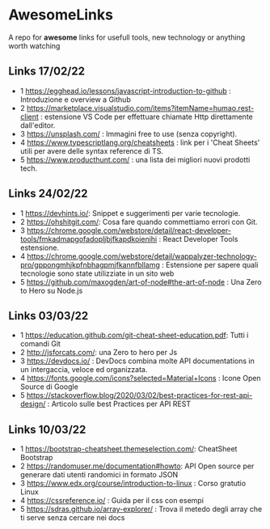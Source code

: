 # AwesomeLinks
A repo for **awesome** links for usefull tools, new technology or anything worth watching 

## Links 17/02/22

* 1 https://egghead.io/lessons/javascript-introduction-to-github : Introduzione e overview a Github
* 2 https://marketplace.visualstudio.com/items?itemName=humao.rest-client : estensione VS Code per effettuare chiamate Http direttamente dall'editor.
* 3 https://unsplash.com/ : Immagini free to use  (senza copyright).
* 4 https://www.typescriptlang.org/cheatsheets : link per i 'Cheat Sheets' utili per avere delle syntax reference di TS. 
* 5 https://www.producthunt.com/ : una lista dei migliori nuovi prodotti tech. 


## Links 24/02/22

* 1 https://devhints.io/: Snippet e suggerimenti per varie tecnologie.
* 2 https://ohshitgit.com/: Cosa fare quando commettiamo errori con Git.
* 3 https://chrome.google.com/webstore/detail/react-developer-tools/fmkadmapgofadopljbjfkapdkoienihi : React Developer Tools estensione.
* 4 https://chrome.google.com/webstore/detail/wappalyzer-technology-pro/gppongmhjkpfnbhagpmjfkannfbllamg :  Estensione per sapere quali tecnologie sono state utilizziate in un         sito web
* 5 https://github.com/maxogden/art-of-node#the-art-of-node : Una Zero to Hero su Node.js

## Links 03/03/22

* 1 https://education.github.com/git-cheat-sheet-education.pdf: Tutti i comandi Git
* 2 http://jsforcats.com/: una Zero to hero per Js 
* 3 https://devdocs.io/ : DevDocs combina molte API documentations in un intergaccia, veloce ed organizzata.
* 4 https://fonts.google.com/icons?selected=Material+Icons :  Icone Open Source di Google 
* 5 https://stackoverflow.blog/2020/03/02/best-practices-for-rest-api-design/ : Articolo sulle best Practices per API REST

## Links 10/03/22

* 1 https://bootstrap-cheatsheet.themeselection.com/: CheatSheet Bootstrap
* 2 https://randomuser.me/documentation#howto: API Open source per generare dati utenti randomici in formato JSON
* 3 https://www.edx.org/course/introduction-to-linux : Corso gratutio Linux
* 4 https://cssreference.io/ : Guida per il css con esempi 
* 5 https://sdras.github.io/array-explorer/ : Trova il metedo degli array che ti serve senza  cercare nei docs 

